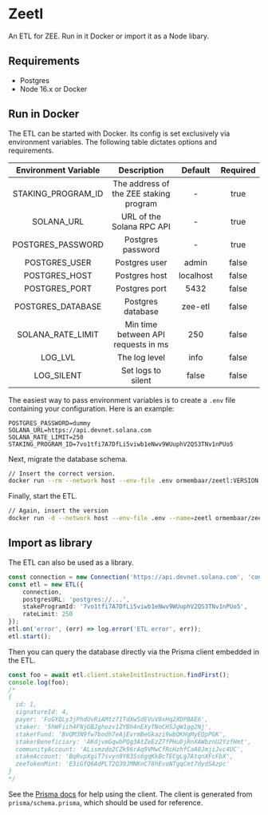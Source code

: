 # Zeetl

An ETL for ZEE. Run in it Docker or import it as a Node libary.

## Requirements

-   Postgres
-   Node 16.x or Docker

## Run in Docker

The ETL can be started with Docker. Its config is set exclusively via environment variables. The following table dictates options and requirements.

| Environment Variable |              Description               |  Default  | Required |
| :------------------: | :------------------------------------: | :-------: | :------: |
|  STAKING_PROGRAM_ID  | The address of the ZEE staking program |     -     |   true   |
|      SOLANA_URL      |       URL of the Solana RPC API        |     -     |   true   |
|  POSTGRES_PASSWORD   |           Postgres password            |     -     |   true   |
|    POSTGRES_USER     |             Postgres user              |   admin   |  false   |
|    POSTGRES_HOST     |             Postgres host              | localhost |  false   |
|    POSTGRES_PORT     |             Postgres port              |   5432    |  false   |
|  POSTGRES_DATABASE   |           Postgres database            |  zee-etl  |  false   |
|  SOLANA_RATE_LIMIT   |  Min time between API requests in ms   |    250    |  false   |
|       LOG_LVL        |             The log level              |   info    |  false   |
|      LOG_SILENT      |           Set logs to silent           |   false   |  false   |

The easiest way to pass environment variables is to create a `.env` file containing your configuration. Here is an example:

```
POSTGRES_PASSWORD=dummy
SOLANA_URL=https://api.devnet.solana.com
SOLANA_RATE_LIMIT=250
STAKING_PROGRAM_ID=7vo1tfi7A7DfLi5viwb1eNwv9WUuphV2QS3TNv1nPUo5
```

Next, migrate the database schema.

```bash
// Insert the correct version.
docker run --rm --network host --env-file .env ormembaar/zeetl:VERSION bin/migrate
```

Finally, start the ETL.

```bash
// Again, insert the version
docker run -d --network host --env-file .env --name=zeetl ormembaar/zeetl:VERSION
```

## Import as library

The ETL can also be used as a library.

```typescript
const connection = new Connection('https://api.devnet.solana.com', 'confirmed');
const etl = new ETL({
    connection,
    postgresURL: 'postgres://...',
    stakeProgramId: '7vo1tfi7A7DfLi5viwb1eNwv9WUuphV2QS3TNv1nPUo5',
    rateLimit: 250
});
etl.on('error', (err) => log.error('ETL error', err));
etl.start();
```

Then you can query the database directly via the Prisma client embedded in the ETL.

```typescript
const foo = await etl.client.stakeInitInstruction.findFirst();
console.log(foo);
/*
{
  id: 1,
  signatureId: 4,
  payer: 'FuGYQLy3jPhdUvRiAMtz71TdXwSdEVuV8xHq2XDPBAE6',
  staker: '5hWFiih4FNjGBJghozv1ZYBh4nEXyTNoCHSJgW1gg2Nj',
  stakerFund: 'BvQM3N9fw7bodh7eAjEvrmBeGkazi9wbQKHgMyEQpPGK',
  stakerBeneficiary: 'AKdjvmGqwbPQg3AtZeEzZ7fPHuDjRnXAWbznU2YzfHmt',
  communityAccount: 'ALismzdo2CZk96rAq9VMwCfRcHzhfCaA8JmjiJvc4UC',
  stakeAccount: 'BqRvpXgiT7svyn9Y83Ss6gqKkBcTECgLg7AtqnXFcFbX',
  zeeTokenMint: 'E3iGfQ6AdPLT2Q39JMNKnC78hEvoNTgqCmt7dydSAzpc'
}
*/
```

See the [Prisma docs](https://www.prisma.io/docs/concepts/components/prisma-client) for help using the client. The client is generated from `prisma/schema.prisma`, which should be used for reference.
